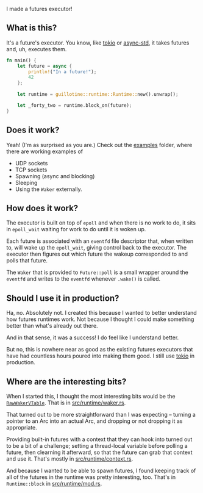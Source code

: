 I made a futures executor!

## What is this?

It's a future's executor. You know, like [tokio] or [async-std], it takes futures and, uh, executes them.

```rust
fn main() {
    let future = async {
        println!("In a future!");
        42
    };
    
    let runtime = guillotine::runtime::Runtime::new().unwrap();

    let _forty_two = runtime.block_on(future);
}
```

## Does it work?

Yeah! (I'm as surprised as you are.) Check out the [examples](examples) folder, where there are working examples of

* UDP sockets
* TCP sockets
* Spawning (async and blocking)
* Sleeping
* Using the `Waker` externally.


## How does it work?

The executor is built on top of `epoll` and when there is no work to do, it sits in `epoll_wait` waiting for work to do until it is woken up.

Each future is associated with an `eventfd` file descriptor that, when written to, will wake up the `epoll_wait`, giving control back to the executor. The executor then figures out which future the wakeup corresponded to and polls that future.

The `Waker` that is provided to `Future::poll` is a small wrapper around the `eventfd` and writes to the `eventfd` whenever `.wake()` is called.


## Should I use it in production?

Ha, no. Absolutely not. I created this because I wanted to better understand how futures runtimes work. Not because I thought I could make something better than what's already out there.

And in that sense, it was a success! I do feel like I understand better.

But no, this is nowhere near as good as the existing futures executors that have had countless hours poured into making them good. I still use [tokio] in production.


## Where are the interesting bits?

When I started this, I thought the most interesting bits would be the [`RawWakerVTable`]. That is in [src/runtime/waker.rs](src/runtime/waker.rs).

That turned out to be more straightforward than I was expecting – turning a pointer to an Arc into an actual Arc, and dropping or not dropping it as appropriate.

Providing built-in futures with a context that they can hook into turned out to be a bit of a challenge; setting a thread-local variable before polling a future, then clearning it afterward, so that the future can grab that context and use it. That's mostly in [src/runtime/context.rs](src/runtime/context.rs).

And because I wanted to be able to spawn futures, I found keeping track of all of the futures in the runtime was pretty interesting, too. That's in `Runtime::block` in [src/runtime/mod.rs](src/runtime/mod.rs).


[tokio]: https://docs.rs/tokio
[async-std]: https://docs.rs/async-std
[`RawWakerVTable`]: https://doc.rust-lang.org/stable/std/task/struct.RawWakerVTable.html